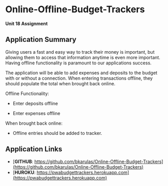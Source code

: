 # Online-Offline-Budget-Trackers
<b>Unit 18 Assignment</b>

## Application Summary
Giving users a fast and easy way to track their money is important, but allowing them to access that information anytime is even more important. Having offline functionality is paramount to our applications success.

The application will be able to add expenses and deposits to the budget with or without a connection. When entering transactions offline, they should populate the total when brought back online.

Offline Functionality:

  * Enter deposits offline

  * Enter expenses offline

When brought back online:

  * Offline entries should be added to tracker.


## Application Links

  * [<b>GITHUB</b>: https://github.com/bkarulas/Online-Offline-Budget-Trackers](https://github.com/bkarulas/Online-Offline-Budget-Trackers)
  * [<b>HUROKU</b>: https://pwabudgettrackers.herokuapp.com](https://pwabudgettrackers.herokuapp.com)
